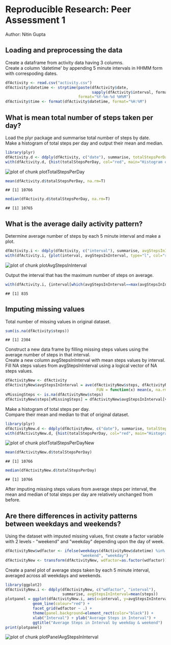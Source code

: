 # Reproducible Research: Peer Assessment 1
Author: Nitin Gupta  
  
  
## Loading and preprocessing the data
Create a dataframe from activity data having 3 columns.  
Create a column 'datetime' by appending 5 minute intervals in HHMM form with correspoding dates.

```r
dfActivity <- read.csv("activity.csv")
dfActivity$datetime <- strptime(paste(dfActivity$date, 
                                      sapply(dfActivity$interval, formatC, width=4, flag=0)),
                                format="%Y-%m-%d %H%M")
dfActivity$time <- format(dfActivity$datetime, format="%H:%M")
```


## What is mean total number of steps taken per day?
Load the plyr package and summarise total number of steps by date.  
Make a histogram of total steps per day and output their mean and median.

```r
library(plyr)
dfActivity.d <- ddply(dfActivity, c("date"), summarise, totalStepsPerDay=sum(steps)) 
with(dfActivity.d, {hist(totalStepsPerDay, col="red", main="Histogram of Total Steps Per Day")})
```

![plot of chunk plotTotalStepsPerDay](figure/plotTotalStepsPerDay.png) 

```r
mean(dfActivity.d$totalStepsPerDay, na.rm=T)
```

```
## [1] 10766
```

```r
median(dfActivity.d$totalStepsPerDay, na.rm=T)
```

```
## [1] 10765
```


## What is the average daily activity pattern?
Determine average number of steps by each 5 minute interval and make a plot.

```r
dfActivity.i <- ddply(dfActivity, c("interval"), summarise, avgStepsInInterval=mean(steps, na.rm=T))
with(dfActivity.i, {plot(interval, avgStepsInInterval, type="l", col="red")})
```

![plot of chunk plotAvgStepsInInterval](figure/plotAvgStepsInInterval.png) 

Output the interval that has the maximum number of steps on average.

```r
with(dfActivity.i, {interval[which(avgStepsInInterval==max(avgStepsInInterval))]})
```

```
## [1] 835
```


## Imputing missing values
Total number of missing values in original dataset.

```r
sum(is.na(dfActivity$steps))
```

```
## [1] 2304
```
Construct a new data frame by filling missing steps values using the average number of steps in that interval.  
Create a new column avgStepsInInterval with mean steps values by interval.  
Fill NA steps values from avgStepsInInterval using a logical vector of NA steps values.

```r
dfActivityNew <- dfActivity
dfActivityNew$avgStepsInInterval = ave(dfActivityNew$steps, dfActivityNew$interval, 
                                        FUN = function(x) mean(x, na.rm=T))
vMissingSteps <- is.na(dfActivityNew$steps)
dfActivityNew$steps[vMissingSteps] = dfActivityNew$avgStepsInInterval[vMissingSteps]
```
Make a histogram of total steps per day.  
Compare their mean and median to that of original dataset.

```r
library(plyr)
dfActivityNew.d <- ddply(dfActivityNew, c("date"), summarise, totalStepsPerDay=sum(steps)) 
with(dfActivityNew.d, {hist(totalStepsPerDay, col="red", main="Histogram of Total Steps Per Day (after imputing missing values)")})
```

![plot of chunk plotTotalStepsPerDayNew](figure/plotTotalStepsPerDayNew.png) 

```r
mean(dfActivityNew.d$totalStepsPerDay)
```

```
## [1] 10766
```

```r
median(dfActivityNew.d$totalStepsPerDay)
```

```
## [1] 10766
```
After imputing missing steps values from average steps per interval, the mean and median of total steps per day are relatively unchanged from before.


## Are there differences in activity patterns between weekdays and weekends?
Using the dataset with imputed missing values, first create a factor variable with 2 levels - "weekend" and "weekday" depending upon the day of week.

```r
dfActivityNew$wdfactor <- ifelse(weekdays(dfActivityNew$datetime) %in% c("Saturday","Sunday"),
                                 "weekend", "weekday")
dfActivityNew <- transform(dfActivityNew, wdfactor=as.factor(wdfactor))
```
Create a panel plot of average steps taken by each 5 minute interval, averaged across all weekdays and weekends.

```r
library(ggplot2)
dfActivityNew.i <- ddply(dfActivityNew, c("wdfactor", "interval"), 
                         summarise, avgStepsInInterval=mean(steps))
plotpanel = ggplot(dfActivityNew.i, aes(x=interval, y=avgStepsInInterval)) + 
            geom_line(colour="red") + 
            facet_grid(wdfactor ~ .) +
            theme(panel.background=element_rect(color="black")) +
            xlab("Interval") + ylab("Average Steps in Interval") +
            ggtitle("Average Steps in Interval by weekday & weekend")
print(plotpanel)
```

![plot of chunk plotPanelAvgStepsInInterval](figure/plotPanelAvgStepsInInterval.png) 
